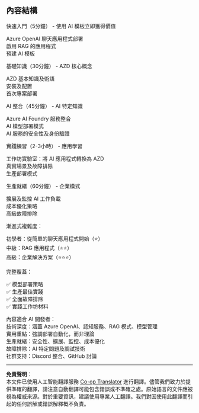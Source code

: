 <!--
CO_OP_TRANSLATOR_METADATA:
{
  "original_hash": "f043362c5ed91c41a815609e4f16bd48",
  "translation_date": "2025-09-12T17:21:06+00:00",
  "source_file": "course-outline.md",
  "language_code": "hk"
}
-->
## 內容結構

快速入門（5分鐘） - 使用 AI 模板立即獲得價值

Azure OpenAI 聊天應用程式部署  
啟用 RAG 的應用程式  
預建 AI 模板  

基礎知識（30分鐘） - AZD 核心概念

AZD 基本知識及術語  
安裝及配置  
首次專案部署  

AI 整合（45分鐘） - AI 特定知識

Azure AI Foundry 服務整合  
AI 模型部署模式  
AI 服務的安全性及身份驗證  

實踐練習（2-3小時） - 應用學習

工作坊實驗室：將 AI 應用程式轉換為 AZD  
真實場景及故障排除  
生產部署模式  

生產就緒（60分鐘） - 企業模式

擴展及監控 AI 工作負載  
成本優化策略  
高級故障排除  

漸進式複雜度：

初學者：從簡單的聊天應用程式開始（⭐）  
中級：RAG 應用程式（⭐⭐）  
高級：企業解決方案（⭐⭐⭐）  

完整覆蓋：

✅ 模型部署策略  
✅ 生產最佳實踐  
✅ 全面故障排除  
✅ 實踐工作坊材料  

內容適合 AI 開發者：  
技術深度：涵蓋 Azure OpenAI、認知服務、RAG 模式、模型管理  
實用重點：強調部署自動化，而非理論  
生產就緒：安全性、擴展、監控、成本優化  
故障排除：AI 特定問題及調試技術  
社群支持：Discord 整合、GitHub 討論  

---

**免責聲明**：  
本文件已使用人工智能翻譯服務 [Co-op Translator](https://github.com/Azure/co-op-translator) 進行翻譯。儘管我們致力於提供準確的翻譯，請注意自動翻譯可能包含錯誤或不準確之處。原始語言的文件應被視為權威來源。對於重要資訊，建議使用專業人工翻譯。我們對因使用此翻譯而引起的任何誤解或錯誤解釋概不負責。